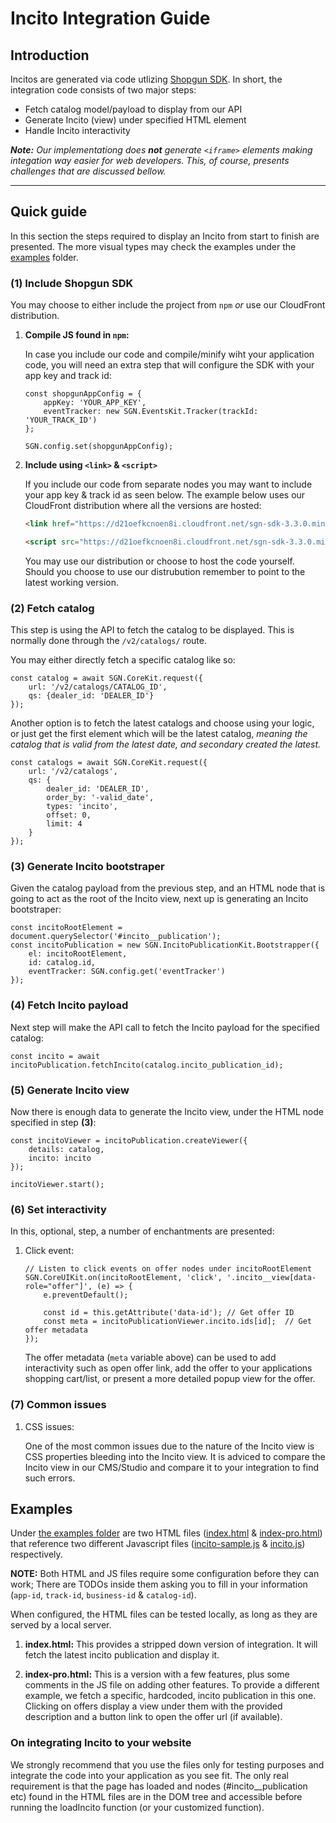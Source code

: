 # Incito Integration Guide

## Introduction

Incitos are generated via code utlizing [Shopgun SDK](https://www.npmjs.com/package/shopgun-sdk). In short, the integration code consists of two major steps:

- Fetch catalog model/payload to display from our API
- Generate Incito (view) under specified HTML element
- Handle Incito interactivity

_**Note:** Our implementationg does **not** generate `<iframe>` elements making integation way easier for web developers. This, of course, presents challenges that are discussed bellow._

---

## Quick guide

In this section the steps required to display an Incito from start to finish are presented. The more visual types may check the examples under the [examples](./incito_examples/) folder.

### **(1)** Include Shopgun SDK

You may choose to either include the project from `npm` _or_ use our CloudFront distribution.

1. **Compile JS found in `npm`:**

    In case you include our code and compile/minify wiht your application code, you will need an extra step that will configure the SDK with your app key and track id:

    ```JS
    const shopgunAppConfig = {
        appKey: 'YOUR_APP_KEY',
        eventTracker: new SGN.EventsKit.Tracker(trackId: 'YOUR_TRACK_ID')
    };

    SGN.config.set(shopgunAppConfig);
    ```

2. **Include using `<link>` & `<script>`**

    If you include our code from separate nodes you may want to include your app key & track id as seen below. The example below uses our CloudFront distribution where all the versions are hosted:

    ```HTML
    <link href="https://d21oefkcnoen8i.cloudfront.net/sgn-sdk-3.3.0.min.css" rel='stylesheet' />

    <script src="https://d21oefkcnoen8i.cloudfront.net/sgn-sdk-3.3.0.min.js" id="sgn-sdk" data-app-key="YOUR_APP_KEY" data-track-id="YOUR_TRACK_ID"></script>
    ```

    You may use our distribution or choose to host the code yourself. Should you choose to use our distrubution remember to point to the latest working version.

### **(2)** Fetch catalog

This step is using the API to fetch the catalog to be displayed. This is normally done through the `/v2/catalogs/` route.

You may either directly fetch a specific catalog like so:

```JS
const catalog = await SGN.CoreKit.request({
    url: '/v2/catalogs/CATALOG_ID',
    qs: {dealer_id: 'DEALER_ID'}
});
```

Another option is to fetch the latest catalogs and choose using your logic, or just get the first element which will be the latest catalog, *meaning the catalog that is valid from the latest date, and secondary created the latest.*

```JS
const catalogs = await SGN.CoreKit.request({
    url: '/v2/catalogs',
    qs: {
        dealer_id: 'DEALER_ID',
        order_by: '-valid_date',
        types: 'incito',
        offset: 0,
        limit: 4
    }
});
```

### **(3)** Generate Incito bootstraper

Given the catalog payload from the previous step, and an HTML node that is going to act as the root of the Incito view, next up is generating an Incito bootstraper:

```JS
const incitoRootElement = document.querySelector('#incito__publication');
const incitoPublication = new SGN.IncitoPublicationKit.Bootstrapper({
    el: incitoRootElement,
    id: catalog.id,
    eventTracker: SGN.config.get('eventTracker')
});
```

### **(4)** Fetch Incito payload

Next step will make the API call to fetch the Incito payload for the specified catalog:

```JS
const incito = await incitoPublication.fetchIncito(catalog.incito_publication_id);
```

### **(5)** Generate Incito view

Now there is enough data to generate the Incito view, under the HTML node specified in step **(3)**:

```JS
const incitoViewer = incitoPublication.createViewer({
    details: catalog,
    incito: incito
});

incitoViewer.start();
```

### **(6)** Set interactivity

In this, optional, step, a number of enchantments are presented:

1. Click event:

    ```JS
    // Listen to click events on offer nodes under incitoRootElement
    SGN.CoreUIKit.on(incitoRootElement, 'click', '.incito__view[data-role="offer"]', (e) => {
        e.preventDefault();

        const id = this.getAttribute('data-id'); // Get offer ID
        const meta = incitoPublicationViewer.incito.ids[id];  // Get offer metadata
    });
    ```

    The offer metadata (`meta` variable above) can be used to add interactivity such as open offer link, add the offer to your applications shopping cart/list, or present a more detailed popup view for the offer.

### **(7)** Common issues

1. CSS issues:

    One of the most common issues due to the nature of the Incito view is CSS properties bleeding into the Incito view. It is adviced to compare the Incito view in our CMS/Studio and compare it to your integration to find such errors.

## Examples

Under [the examples folder](./incito_examples/) are two HTML files ([index.html](./incito_examples/index.html) & [index-pro.html](./incito_examples/index-pro.html)) that reference two different Javascript files ([incito-sample.js](./incito_examples/js/incito-sample.js) & [incito.js](./incito_examples/js/incito.js)) respectively.

**NOTE:** Both HTML and JS files require some configuration before they can work; There are TODOs inside them asking you to fill in your information (`app-id`, `track-id`, `business-id` & `catalog-id`).

When configured, the HTML files can be tested locally, as long as they are served by a local server.

1. **index.html:**
    This provides a stripped down version of integration. It will fetch the latest incito publication and display it.

2. **index-pro.html:**
    This is a version with a few features, plus some comments in the JS file on adding other features. To provide a different example, we fetch a specific, hardcoded, incito publication in this one.
    Clicking on offers display a view under them with the provided description and a button link to open the offer url (if available).

### On integrating Incito to your website

We strongly recommend that you use the files only for testing purposes and integrate the code into your application as you see fit. The only real requirement is that the page has loaded and nodes (#incito__publication etc) found in the HTML files are in the DOM tree and accessible before running the loadIncito function (or your customized function).
